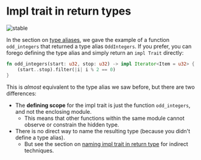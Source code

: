 # Impl trait in return types

![stable](https://img.shields.io/badge/status-stable-green)

In the section on [type aliases][tait], we gave the example of a function `odd_integers` that returned a type alias `OddIntegers`. If you prefer, you can forego defining the type alias and simply return an `impl Trait` directly:

[tait]: ./tait.md

```rust
fn odd_integers(start: u32, stop: u32) -> impl Iterator<Item = u32> {
    (start..stop).filter(|i| i % 2 == 0)
}
```

This is *almost* equivalent to the type alias we saw before, but there are two differences:

* The **defining scope** for the impl trait is just the function `odd_integers`, and not the enclosing module.
    * This means that other functions within the same module cannot observe or constrain the hidden type.
* There is no direct way to name the resulting type (because you didn't define a type alias).
    * But see the section on [naming impl trait in return type](./rpit_naming.md) for indirect techniques.

